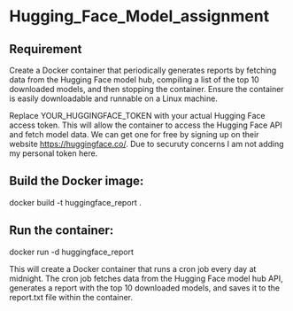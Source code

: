 # Hugging_Face_Model_assignment

## Requirement
Create a Docker container that periodically generates reports by fetching data from the Hugging Face model hub, compiling a list of the top 10 downloaded models, and then stopping the container. Ensure the container is easily downloadable and runnable on a Linux machine.

Replace YOUR_HUGGINGFACE_TOKEN with your actual Hugging Face access token.  This will allow the container to access the Hugging Face API and fetch model data. We can get one for free by signing up on their website https://huggingface.co/. Due to securuty concerns I am not adding my personal token here.

## Build the Docker image:

docker build -t huggingface_report .

## Run the container:

docker run -d huggingface_report

This will create a Docker container that runs a cron job every day at midnight. The cron job fetches data from the Hugging Face model hub API, generates a report with the top 10 downloaded models, and saves it to the report.txt file within the container.

